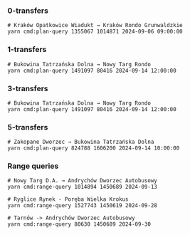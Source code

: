 ### 0-transfers

```shell
# Kraków Opatkowice Wiadukt → Kraków Rondo Grunwaldzkie
yarn cmd:plan-query 1355067 1014871 2024-09-06 09:00:00
```

### 1-transfers

```shell
# Bukowina Tatrzańska Dolna → Nowy Targ Rondo
yarn cmd:plan-query 1491097 80416 2024-09-14 12:00:00
```

### 3-transfers

```shell
# Bukowina Tatrzańska Dolna → Nowy Targ Rondo
yarn cmd:plan-query 1491097 80416 2024-09-14 12:00:00
```

### 5-transfers

```shell
# Zakopane Dworzec → Bukowina Tatrzańska Dolna
yarn cmd:plan-query 824788 1606200 2024-09-14 10:00:00
```

### Range queries

```shell
# Nowy Targ D.A. → Andrychów Dworzec Autobusowy
yarn cmd:range-query 1014894 1450689 2024-09-13
```

```shell
# Ryglice Rynek - Poręba Wielka Krokus
yarn cmd:range-query 1527743 1450619 2024-09-28
```

```shell
# Tarnów -> Andrychów Dworzec Autobusowy
yarn cmd:range-query 80630 1450689 2024-09-30
```